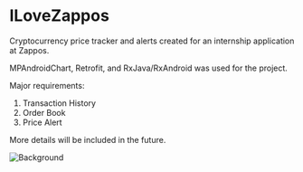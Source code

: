 # ILoveZappos
Cryptocurrency price tracker and alerts created for an internship application at Zappos.

MPAndroidChart, Retrofit, and RxJava/RxAndroid was used for the project.

Major requirements:

1. Transaction History
2. Order Book
3. Price Alert

More details will be included in the future.


![Background](https://i.imgur.com/GwPV1yo.png)
